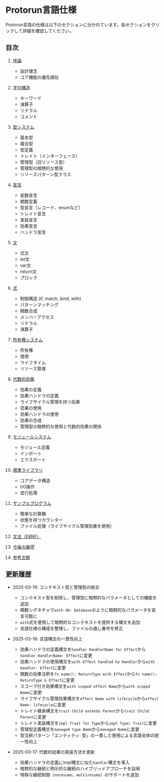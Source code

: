 # Protorun言語仕様

Protorun言語の仕様は以下のセクションに分かれています。各セクションをクリックして詳細を確認してください。

## 目次

1. [序論](language-spec/01-introduction.md)
   - 設計理念
   - コア機能の優先順位

2. [字句構造](language-spec/02-lexical-structure.md)
   - キーワード
   - 演算子
   - リテラル
   - コメント

3. [型システム](language-spec/03-type-system.md)
   - 基本型
   - 複合型
   - 型定義
   - トレイト（インターフェース）
   - 管理型（旧リソース型）
   - 管理型の暗黙的な使用
   - リソースパターン型クラス

4. [宣言](language-spec/04-declarations.md)
   - 変数宣言
   - 関数定義
   - 型宣言（レコード、enumなど）
   - トレイト宣言
   - 実装宣言
   - 効果宣言
   - ハンドラ宣言

5. [文](language-spec/05-statements.md)
   - 式文
   - let文
   - var文
   - return文
   - ブロック

6. [式](language-spec/06-expressions.md)
   - 制御構造 (if, match, bind, with)
   - パターンマッチング
   - 関数合成
   - メンバーアクセス
   - リテラル
   - 演算子

7. [所有権システム](language-spec/07-ownership.md)
   - 所有権
   - 借用
   - ライフタイム
   - リソース管理

8. [代数的効果](language-spec/08-algebraic-effects.md)
   - 効果の定義
   - 効果ハンドラの定義
   - ライフサイクル管理を持つ効果
   - 効果の使用
   - 効果ハンドラの使用
   - 効果の合成
   - 管理型の暗黙的な使用と代数的効果の関係

9. [モジュールシステム](language-spec/09-modules.md)
   - モジュール定義
   - インポート
   - エクスポート

10. [標準ライブラリ](language-spec/10-standard-library.md)
    - コアデータ構造
    - I/O操作
    - 並行処理

11. [サンプルプログラム](language-spec/11-examples.md)
    - 簡単な計算機
    - 状態を持つカウンター
    - ファイル処理（ライフサイクル管理効果を使用）

12. [文法（EBNF）](language-spec/12-grammar.md)

13. [今後の展望](language-spec/13-future.md)

14. [参考文献](language-spec/14-references.md)

## 更新履歴

- 2025-03-19: コンテキスト型と管理型の統合
  - コンテキスト型を削除し、管理型に暗黙的なパラメータとしての機能を追加
  - 関数シグネチャで`with db: Database`のように暗黙的なパラメータを宣言可能に
  - `with`式を使用して暗黙的なコンテキストを提供する構文を追加
  - 言語仕様の構成を整理し、ファイルの通し番号を修正

- 2025-03-18: 言語構文の一貫性向上
  - 効果ハンドラの定義構文を`handler HandlerName for Effect`から`handler HandlerName: Effect`に変更
  - 効果ハンドラの使用構文を`with Effect handled by Handler`から`with Handler: Effect`に変更
  - 関数の効果注釈を`fn name(): ReturnType with Effect`から`fn name(): ReturnType & Effect`に変更
  - スコープ付き効果構文を`with scoped effect Name`から`with scoped Name`に変更
  - ライフサイクル管理効果構文を`effect Name with lifecycle`から`effect Name: lifecycle`に変更
  - トレイト継承構文を`trait Child extends Parent`から`trait Child: Parent`に変更
  - トレイト実装構文を`impl Trait for Type`から`impl Type: Trait`に変更
  - 管理型定義構文を`managed type Name`から`managed Name`に変更
  - 型注釈パターン「エンティティ: 型」の一貫した使用による言語全体の統一性向上

- 2025-03-17: 代数的効果の実装方法を更新
  - 効果ハンドラの定義にimpl構文に似た`handler`構文を導入
  - 暗黙的な継続と明示的な継続のハイブリッドアプローチを採用
  - 特殊な継続制御（`noresume`、`multiresume`）のサポートを追加
